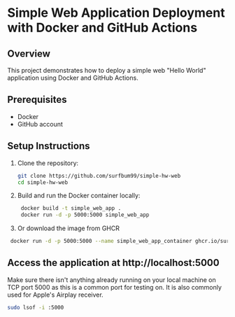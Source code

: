 # Simple Web Application Deployment with Docker and GitHub Actions

## Overview
This project demonstrates how to deploy a simple web "Hello World" application using Docker and GitHub Actions.

## Prerequisites
- Docker
- GitHub account

## Setup Instructions
1. Clone the repository:
   ```bash
   git clone https://github.com/surfbum99/simple-hw-web
   cd simple-hw-web

2. Build and run the Docker container locally:
   ```bash
    docker build -t simple_web_app .
    docker run -d -p 5000:5000 simple_web_app
   
3.  Or download the image from GHCR
   ```bash
    docker run -d -p 5000:5000 --name simple_web_app_container ghcr.io/surfbum99/simple_web_app:latest
   ```
## Access the application at http://localhost:5000

   Make sure there isn't anything already running on your local machine on TCP port 5000 as this is a common port for testing on.
   It is also commonly used for Apple's Airplay receiver.
   ```bash
   sudo lsof -i :5000
   ```
